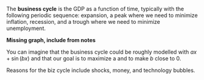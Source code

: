 The **business cycle** is the GDP as a function of time, typically with the following periodic sequence: expansion, a peak where we need to minimize inflation, recession, and a trough where we need to minimize unemployment.

**Missing graph, include from notes**

You can imagine that the business cycle could be roughly modelled with $ax+\sin(bx)$ and that our goal is to maximize a and to make $b$ close to 0.

Reasons for the biz cycle include shocks, money, and technology bubbles.